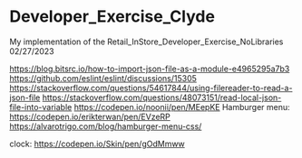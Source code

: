 # Developer_Exercise_Clyde
My implementation of the Retail_InStore_Developer_Exercise_NoLibraries 02/27/2023 

https://blog.bitsrc.io/how-to-import-json-file-as-a-module-e4965295a7b3
https://github.com/eslint/eslint/discussions/15305
https://stackoverflow.com/questions/54617844/using-filereader-to-read-a-json-file
https://stackoverflow.com/questions/48073151/read-local-json-file-into-variable
https://codepen.io/noonii/pen/MEepKE
Hamburger menu:
https://codepen.io/erikterwan/pen/EVzeRP
https://alvarotrigo.com/blog/hamburger-menu-css/

clock: https://codepen.io/Skin/pen/gOdMmww
